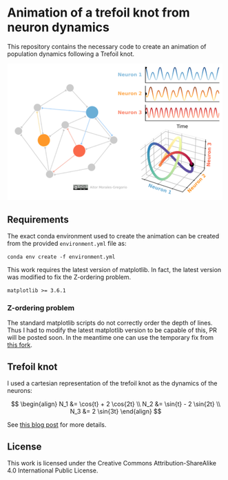 # Animation of a trefoil knot from neuron dynamics
This repository contains the necessary code to create an animation of population dynamics following a Trefoil knot.

<img src="output/snapshot.png" alt="Snapshot of the neural trefoil animation" width="500"/>

## Requirements
The exact conda environment used to create the animation can be created from the provided `environment.yml` file as:
```
conda env create -f environment.yml
```

This work requires the latest version of matplotlib. In fact, the latest version was modified to fix the Z-ordering problem.
```
matplotlib >= 3.6.1
```

### Z-ordering problem
The standard matplotlib scripts do not correctly order the depth of lines. Thus I had to modify the latest matplotlib version to be capable of this, PR will be posted soon. In the meantime one can use the temporary fix from [this fork](https://github.com/morales-gregorio/matplotlib/tree/zorder_lines).

## Trefoil knot
I used a cartesian representation of the trefoil knot as the dynamics of the neurons:

$$
\begin{align}
  N_1 &= \cos{t} + 2 \cos{2t} \\ 
  N_2 &= \sin{t} - 2 \sin{2t} \\
  N_3 &= 2 \sin{3t}
\end{align}
$$

See [this blog post](https://mathcurve.com/courbes3d.gb/noeuds/noeuddetrefle.shtml) for more details.

## License

This work is licensed under the Creative Commons Attribution-ShareAlike 4.0 International Public License.
